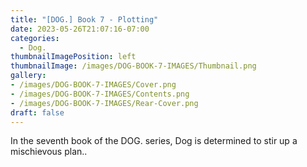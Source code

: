 ```yaml
---
title: "[DOG.] Book 7 - Plotting"
date: 2023-05-26T21:07:16-07:00
categories:
  - Dog.
thumbnailImagePosition: left
thumbnailImage: /images/DOG-BOOK-7-IMAGES/Thumbnail.png
gallery: 
- /images/DOG-BOOK-7-IMAGES/Cover.png
- /images/DOG-BOOK-7-IMAGES/Contents.png
- /images/DOG-BOOK-7-IMAGES/Rear-Cover.png
draft: false
---
```

In the seventh book of the DOG. series, Dog is determined to stir up a mischievous plan..